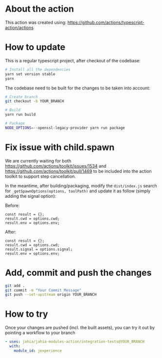 # About the action

This action was created using: https://github.com/actions/typescript-action/actions

# How to update

This is a regular typescript project, after checkout of the codebase:

```bash
# Install all the dependencies
yarn set version stable
yarn
```

The codebase need to be built for the changes to be taken into account:

```bash
# Create branch
git checkout -b YOUR_BRANCH

# Build
yarn run build

# Package
NODE_OPTIONS=--openssl-legacy-provider yarn run package
```

# Fix issue with child.spawn
We are currently waiting for both https://github.com/actions/toolkit/issues/1534 and https://github.com/actions/toolkit/pull/1469 to be included into the action toolkit to support step cancellation.

In the meantime, after building/packaging, modify the `dist/index.js` search for `_getSpawnOptions(options, toolPath)` and update it as follow (simply adding the signal option):

Before:
```
const result = {};
result.cwd = options.cwd;
result.env = options.env;
```

After:
```
const result = {};
result.cwd = options.cwd;
result.signal = options.signal;
result.env = options.env;
```

# Add, commit and push the changes
```bash
git add .
git commit -m "Your Commit Message"
git push --set-upstream origin YOUR_BRANCH
```

# How to try

Once your changes are pushed (incl. the built assets), you can try it out by pointing a workflow to your branch

```yaml
- uses: jahia/jahia-modules-action/integration-tests@YOUR_BRANCH
  with:
    module_id: jexperience
```
